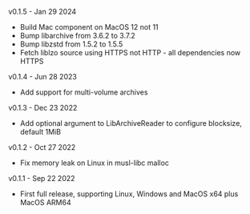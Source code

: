 v0.1.5 - Jan 29 2024

- Build Mac component on MacOS 12 not 11
- Bump libarchive from 3.6.2 to 3.7.2
- Bump libzstd from 1.5.2 to 1.5.5
- Fetch liblzo source using HTTPS not HTTP - all dependencies now HTTPS

v0.1.4 - Jun 28 2023

- Add support for multi-volume archives

v0.1.3 - Dec 23 2022

- Add optional argument to LibArchiveReader to configure blocksize, default 1MiB

v0.1.2 - Oct 27 2022

- Fix memory leak on Linux in musl-libc malloc

v0.1.1 - Sep 22 2022

- First full release, supporting Linux, Windows and MacOS x64 plus MacOS ARM64
